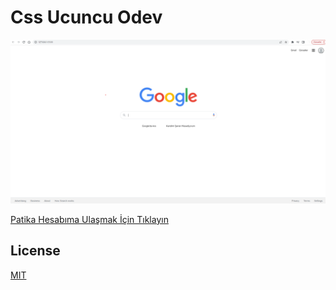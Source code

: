 # Css Ucuncu Odev

![image](assets/screenshot.png)

[Patika Hesabıma Ulaşmak İçin Tıklayın](https://app.patika.dev/mfatihh)

## License
[MIT](https://choosealicense.com/licenses/mit/)
